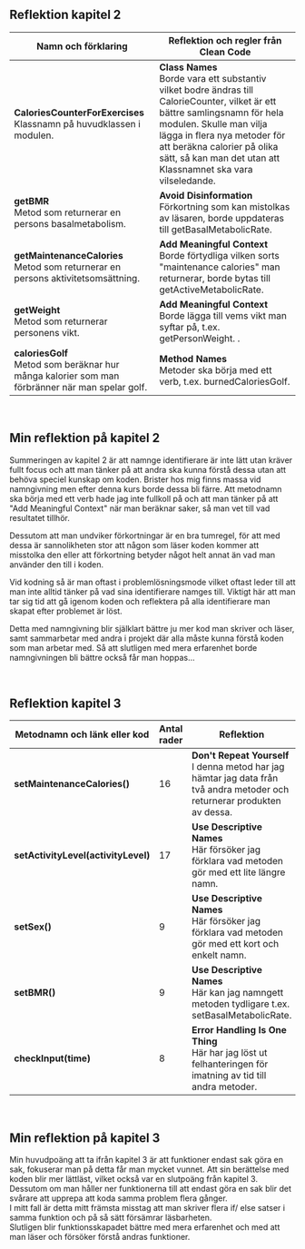 ## Reflektion kapitel 2
<table>
<thead><tr><th>Namn och förklaring</th><th>Reflektion och regler från Clean Code</th></tr></thead>
<tbody>
<tr><td><b>CaloriesCounterForExercises</b><br>
Klassnamn på huvudklassen i modulen. </td>
<td><b>Class Names</b><br>
Borde vara ett substantiv vilket bodre ändras till CalorieCounter, vilket är ett bättre samlingsnamn för hela modulen. Skulle man vilja lägga in flera nya metoder för att beräkna calorier på olika sätt, så kan man det utan att Klassnamnet ska vara vilseledande.
</td></tr>

<tr><td><b>getBMR</b><br>
Metod som returnerar en persons basalmetabolism.</td>
<td><b>Avoid Disinformation</b><br>
Förkortning som kan mistolkas av läsaren, borde uppdateras till getBasalMetabolicRate.
</td></tr>

<tr><td><b>getMaintenanceCalories</b><br>
Metod som returnerar en persons aktivitetsomsättning.</td><td><b>Add Meaningful Context</b><br>
Borde förtydliga vilken sorts "maintenance calories" man returnerar, borde bytas till getActiveMetabolicRate.</td></tr>

<tr><td><b>getWeight</b><br>
Metod som returnerar personens vikt.</td>
<td><b>Add Meaningful Context</b><br>
Borde lägga till vems vikt man syftar på, t.ex. getPersonWeight.
.</td></tr>

<tr><td><b>caloriesGolf</b><br>
Metod som beräknar hur många kalorier som man förbränner när man spelar golf.</td>
<td><b>Method Names</b><br>
Metoder ska börja med ett verb, t.ex. burnedCaloriesGolf.
</td></tr>
</tbody>
</table>
<br>

## Min reflektion på kapitel 2
Summeringen av kapitel 2 är att namnge identifierare är inte lätt utan kräver fullt focus och att man tänker på att andra ska kunna förstå dessa utan att behöva speciel kunskap om koden. Brister hos mig finns massa vid namngivning men efter denna kurs borde dessa bli färre. Att metodnamn ska börja med ett verb hade jag inte fullkoll på och att man tänker på att "Add Meaningful Context" när man beräknar saker, så man vet till vad resultatet tillhör.<br>

Dessutom att man undviker förkortningar är en bra tumregel, för att med dessa är sannolikheten stor att någon som läser koden kommer att misstolka den eller att förkortning betyder något helt annat än vad man använder den till i koden.<br>

Vid kodning så är man oftast i problemlösningsmode vilket oftast leder till att man inte alltid tänker på vad sina identifierare namges till. Viktigt här att man tar sig tid att gå igenom koden och reflektera på alla identifierare man skapat efter problemet är löst. <br>

Detta med namngivning blir själklart bättre ju mer kod man skriver och läser, samt sammarbetar med andra i projekt där alla måste kunna förstå koden som man arbetar med. Så att slutligen med mera erfarenhet borde namngivningen bli bättre också får man hoppas...

<br>

## Reflektion kapitel 3
<table>
<thead><tr><th>Metodnamn och länk eller kod</th><th>Antal rader</th><th>Reflektion</th></tr></thead>
<tbody>
<tr><td><b>setMaintenanceCalories()</b></td><td>16</td><td><b>Don't Repeat Yourself</b><br>I denna metod har jag hämtar jag data från två andra metoder och returnerar produkten av dessa.</td></tr>

<tr><td><b>setActivityLevel(activityLevel)</b></td><td>17</td><td><b>Use Descriptive Names</b><br>Här försöker jag förklara vad metoden gör med ett lite längre namn. </td></tr>

<tr><td><b>setSex()</b></td><td>9</td><td><b>Use Descriptive Names</b><br>Här försöker jag förklara vad metoden gör med ett kort och enkelt namn. </td></tr>

<tr><td><b>setBMR()</b></td><td>9</td><td><b>Use Descriptive Names</b><br>Här kan jag namngett metoden tydligare t.ex. setBasalMetabolicRate. </td></tr>

<tr><td><b>checkInput(time)</b></td><td>8</td><td><b>Error Handling Is One Thing</b><br>Här har jag löst ut felhanteringen för imatning av tid till andra metoder.</td></tr>
</tbody>
</table>
<br>

## Min reflektion på kapitel 3
Min huvudpoäng att ta ifrån kapitel 3 är att funktioner endast sak göra en sak, fokuserar man på detta får man mycket vunnet. Att sin berättelse med koden blir mer lättläst, vilket också var en slutpoäng från kapitel 3. Dessutom om man håller ner funktionerna till att endast göra en sak blir det svårare att upprepa att koda samma problem flera gånger.<br>
I mitt fall är detta mitt främsta misstag att man skriver flera if/ else satser i samma funktion och på så sätt försämrar läsbarheten.
<br>
Slutligen blir funktionsskapadet bättre med mera erfarenhet och med att man läser och försöker förstå andras funktioner.